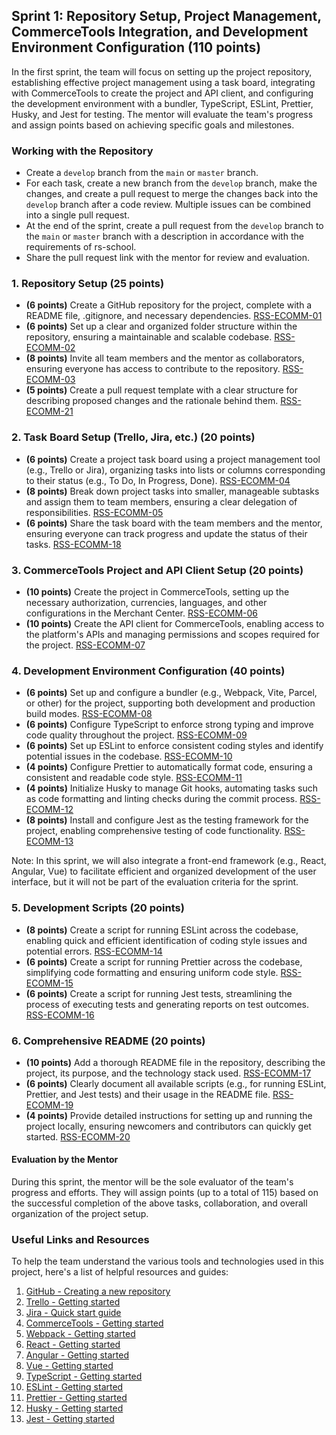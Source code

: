 ## Sprint 1: Repository Setup, Project Management, CommerceTools Integration, and Development Environment Configuration (110 points)

In the first sprint, the team will focus on setting up the project repository, establishing effective project management using a task board, integrating with CommerceTools to create the project and API client, and configuring the development environment with a bundler, TypeScript, ESLint, Prettier, Husky, and Jest for testing. The mentor will evaluate the team's progress and assign points based on achieving specific goals and milestones.

### Working with the Repository

- Create a `develop` branch from the `main` or `master` branch.
- For each task, create a new branch from the `develop` branch, make the changes, and create a pull request to merge the changes back into the `develop` branch after a code review. Multiple issues can be combined into a single pull request.
- At the end of the sprint, create a pull request from the `develop` branch to the `main` or `master` branch with a description in accordance with the requirements of rs-school.
- Share the pull request link with the mentor for review and evaluation.

### 1. Repository Setup (25 points)

- **(6 points)** Create a GitHub repository for the project, complete with a README file, .gitignore, and necessary dependencies. [RSS-ECOMM-01](./Sprint1/RSS-ECOMM-01.md)
- **(6 points)** Set up a clear and organized folder structure within the repository, ensuring a maintainable and scalable codebase. [RSS-ECOMM-02](./Sprint1/RSS-ECOMM-02.md)
- **(8 points)** Invite all team members and the mentor as collaborators, ensuring everyone has access to contribute to the repository. [RSS-ECOMM-03](./Sprint1/RSS-ECOMM-03.md)
- **(5 points)** Create a pull request template with a clear structure for describing proposed changes and the rationale behind them. [RSS-ECOMM-21](./Sprint1/RSS-ECOMM-21.md)

### 2. Task Board Setup (Trello, Jira, etc.) (20 points)

- **(6 points)** Create a project task board using a project management tool (e.g., Trello or Jira), organizing tasks into lists or columns corresponding to their status (e.g., To Do, In Progress, Done). [RSS-ECOMM-04](./Sprint1/RSS-ECOMM-04.md)
- **(8 points)** Break down project tasks into smaller, manageable subtasks and assign them to team members, ensuring a clear delegation of responsibilities. [RSS-ECOMM-05](./Sprint1/RSS-ECOMM-05.md)
- **(6 points)** Share the task board with the team members and the mentor, ensuring everyone can track progress and update the status of their tasks. [RSS-ECOMM-18](./Sprint1/RSS-ECOMM-18.md)

### 3. CommerceTools Project and API Client Setup (20 points)

- **(10 points)** Create the project in CommerceTools, setting up the necessary authorization, currencies, languages, and other configurations in the Merchant Center. [RSS-ECOMM-06](./Sprint1/RSS-ECOMM-06.md)
- **(10 points)** Create the API client for CommerceTools, enabling access to the platform's APIs and managing permissions and scopes required for the project. [RSS-ECOMM-07](./Sprint1/RSS-ECOMM-07.md)

### 4. Development Environment Configuration (40 points)

- **(6 points)** Set up and configure a bundler (e.g., Webpack, Vite, Parcel, or other) for the project, supporting both development and production build modes. [RSS-ECOMM-08](./Sprint1/RSS-ECOMM-08.md)
- **(6 points)** Configure TypeScript to enforce strong typing and improve code quality throughout the project. [RSS-ECOMM-09](./Sprint1/RSS-ECOMM-09.md)
- **(6 points)** Set up ESLint to enforce consistent coding styles and identify potential issues in the codebase. [RSS-ECOMM-10](./Sprint1/RSS-ECOMM-10.md)
- **(4 points)** Configure Prettier to automatically format code, ensuring a consistent and readable code style. [RSS-ECOMM-11](./Sprint1/RSS-ECOMM-11.md)
- **(4 points)** Initialize Husky to manage Git hooks, automating tasks such as code formatting and linting checks during the commit process. [RSS-ECOMM-12](./Sprint1/RSS-ECOMM-12.md)
- **(8 points)** Install and configure Jest as the testing framework for the project, enabling comprehensive testing of code functionality. [RSS-ECOMM-13](./Sprint1/RSS-ECOMM-13.md)

Note: In this sprint, we will also integrate a front-end framework (e.g., React, Angular, Vue) to facilitate efficient and organized development of the user interface, but it will not be part of the evaluation criteria for the sprint.

### 5. Development Scripts (20 points)

- **(8 points)** Create a script for running ESLint across the codebase, enabling quick and efficient identification of coding style issues and potential errors. [RSS-ECOMM-14](./Sprint1/RSS-ECOMM-14.md)
- **(6 points)** Create a script for running Prettier across the codebase, simplifying code formatting and ensuring uniform code style. [RSS-ECOMM-15](./Sprint1/RSS-ECOMM-15.md)
- **(6 points)** Create a script for running Jest tests, streamlining the process of executing tests and generating reports on test outcomes. [RSS-ECOMM-16](./Sprint1/RSS-ECOMM-16.md)

### 6. Comprehensive README (20 points)

- **(10 points)** Add a thorough README file in the repository, describing the project, its purpose, and the technology stack used. [RSS-ECOMM-17](./Sprint1/RSS-ECOMM-17.md)
- **(6 points)** Clearly document all available scripts (e.g., for running ESLint, Prettier, and Jest tests) and their usage in the README file. [RSS-ECOMM-19](./Sprint1/RSS-ECOMM-19.md)
- **(4 points)** Provide detailed instructions for setting up and running the project locally, ensuring newcomers and contributors can quickly get started. [RSS-ECOMM-20](./Sprint1/RSS-ECOMM-20.md)

#### Evaluation by the Mentor

During this sprint, the mentor will be the sole evaluator of the team's progress and efforts. They will assign points (up to a total of 115) based on the successful completion of the above tasks, collaboration, and overall organization of the project setup.

### Useful Links and Resources

To help the team understand the various tools and technologies used in this project, here's a list of helpful resources and guides:

1. [GitHub - Creating a new repository](https://help.github.com/en/articles/create-a-repo)
2. [Trello - Getting started](https://trello.com/guide/trello-101)
3. [Jira - Quick start guide](https://www.atlassian.com/software/jira/guides/getting-started/basics)
4. [CommerceTools - Getting started](https://docs.commercetools.com/docs)
5. [Webpack - Getting started](https://webpack.js.org/guides/getting-started/)
6. [React - Getting started](https://reactjs.org/docs/getting-started.html)
7. [Angular - Getting started](https://angular.io/guide/quickstart)
8. [Vue - Getting started](https://vuejs.org/v2/guide/)
9. [TypeScript - Getting started](https://www.typescriptlang.org/docs/handbook/typescript-tooling-in-5-minutes.html)
10. [ESLint - Getting started](https://eslint.org/docs/user-guide/getting-started)
11. [Prettier - Getting started](https://prettier.io/docs/en/index.html)
12. [Husky - Getting started](https://github.com/typicode/husky#readme)
13. [Jest - Getting started](https://jestjs.io/docs/getting-started)
